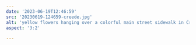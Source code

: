 ```yaml
---
date: '2023-06-19T12:46:59'
src: '20230619-124659-creede.jpg'
alt: 'yellow flowers hanging over a colorful main street sidewalk in Creede, Colorado'
aspect: '3:2'

---
```

